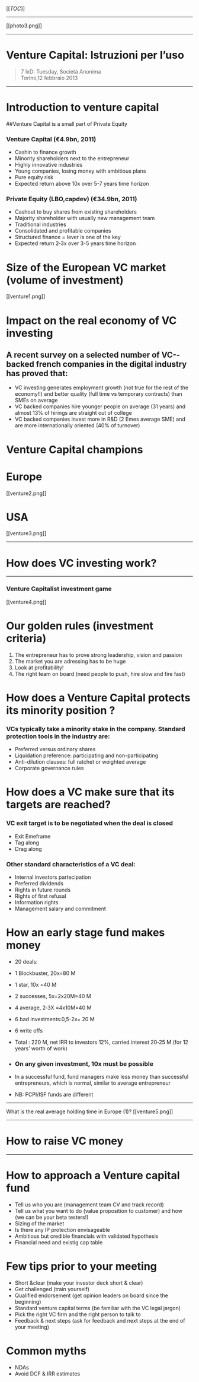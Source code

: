 [[_TOC_]]
***
[[photo3.png]]


***
# Venture Capital:	Istruzioni per l’uso	
> 7 IxD: Tuesday, Società Anonima	
> Torino,12 febbraio 2013

***
# Introduction to venture capital

##Venture Capital is a small part of Private Equity	

### Venture Capital (€4.9bn, 2011)	

* Cashin to finance growth	
* Minority shareholders next to the	 entrepreneur	
* Highly innovative industries
* Young companies, losing money	with ambitious plans		
* Pure equity risk
* Expected return above 10x      over	5-­7 years	time	horizon	

### Private Equity (LBO,capdev) (€34.9bn,	 2011)	
* Cashout to	 buy	shares from existing	shareholders	
* Majority shareholder with usually	 new	management team	
* Traditional industries
* Consolidated and profitable companies
* Structured finance = lever is one	of the key	
* Expected return	 2­‐3x	over 3-­5 years time horizon		

# Size of the	European VC market	(volume of	investment)	

[[venture1.png]]

# Impact on	the real economy of VC investing

## A recent survey on a selected number	 of VC-­‐backed french companies in the digital industry has proved that:	

* VC investing generates employment growth	(not true for the rest of the economy!!) and better quality (full time vs temporary contracts) than SMEs on average
* VC backed companies hire	 younger people	 on average (31 years) and almost 13% of hirings	 are straight out	of college		
* VC backed companies invest more in	R&D	(2 Emes average SME) and	are more internationally oriented	(40%	of turnover)	

# Venture Capital	champions

# Europe

[[venture2.png]]	

# USA

[[venture3.png]]	

***
# How does VC investing work?	

***
### Venture Capitalist investment game

[[venture4.png]]

# Our golden rules (investment criteria)
1. The entrepreneur has	to prove strong leadership,	vision and	passion	
2. The market you are adressing has to be huge	
3. Look at profitability!
4. The right team on board (need people to push, hire slow and fire fast)

# How does a Venture Capital protects its minority	position ?
### VCs typically take a minority stake in the company. Standard protection tools in the industry	are:

* Preferred versus ordinary shares
* Liquidation preference: participating and non-participating
* Anti-­dilution clauses: full ratchet	or weighted average
* Corporate governance rules	

# How does	a VC	make sure	that its targets are reached?	
### VC exit target is	to be negotiated	 when the deal is closed

* Exit Emeframe	
* Tag along	
* Drag along	
### Other standard characteristics of a VC deal:
* Internal investors partecipation
* Preferred dividends
* Rights in future rounds	
* Rights of first refusal	
* Information rights	
* Management salary and commitment

# How an early stage fund makes money

* 20 deals:	
* 1 Blockbuster, 20x=80 M	
* 1 star, 10x	=40 M	
* 2 successes, 5x=2x20M=40 M	
* 4 average,	 2­‐3X	=4x10M=40 M	
* 6 bad investments:0,5-­2x=	20 M	
* 6 write offs	

* Total	: 220	 M, net IRR to investors 12%, carried interest 20‐25 M (for 12 years’ worth of	 work)	
* ### On any given investment, 10x must be possible
* In a successful fund, fund managers make less money than successful entrepreneurs, which is normal,	similar to average entrepreneur	
* NB:	FCPI/ISF funds are different	 

***

What	 is the real	average holding time in Europe (1)?	
[[venture5.png]]

***
# How to raise VC	 money
***
# How to approach a Venture	 capital fund

* Tell us who you are (management team CV	and track record)	
* Tell us what you want	 to do (value proposition to	customer)	and how (we can be your beta testers!)	
* Sizing of the market	
* Is there any IP protection envisageable	
* Ambitious but credible financials	 with	validated hypothesis	
* Financial need and existig cap table	

# Few tips prior to	 your	meeting	

* Short	&clear (make your investor deck short & clear)	
* Get challenged (train yourself)	
* Qualified endorsement (get opinion leaders on board since the beginning)	
* Standard venture capital terms (be familiar with the VC	 legal	 jargon)	
* Pick the right VC firm and the right person to talk to	
* Feedback & next steps (ask for feedback and next steps at the end of your	 meeting)	

# Common myths	

* NDAs	
* Avoid DCF & IRR estimates	
  	
  	
  	
  	


	
  	
  	